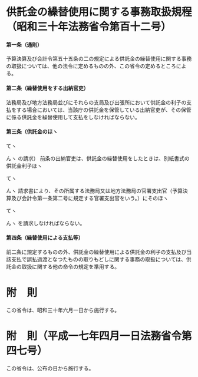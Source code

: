 # 供託金の繰替使用に関する事務取扱規程（昭和三十年法務省令第百十二号）
#### 第一条（通則）
予算決算及び会計令第五十五条の二の規定による供託金の繰替使用に関する事務の取扱については、他の法令に定めるものの外、この省令の定めるところによる。
#### 第二条（繰替使用をする出納官吏）
法務局及び地方法務局並びにそれらの支局及び出張所において供託金の利子の支払をする場合においては、当該庁の供託金を保管している出納官吏が、その保管に係る供託金を繰替使用して支払をしなければならない。
#### 第三条（供託金のほヽ

てヽ

んヽ
の請求）
前条の出納官吏は、供託金の繰替使用をしたときは、別紙書式の供託金利子ほヽ

てヽ

んヽ
請求書により、その所属する法務局又は地方法務局の官署支出官（予算決算及び会計令第一条第二号に規定する官署支出官をいう。）にそのほヽ

てヽ

んヽ
を請求しなければならない。
#### 第四条（繰替使用による支払等）
前二条に規定するものの外、供託金の繰替使用による供託金の利子の支払及び当該支払で誤払過渡となつたものの取りもどしに関する事務の取扱については、供託金の取扱に関する他の命令の規定を準用する。
# 附　則
この省令は、昭和三十年六月一日から施行する。
# 附　則（平成一七年四月一日法務省令第四七号）
この省令は、公布の日から施行する。
